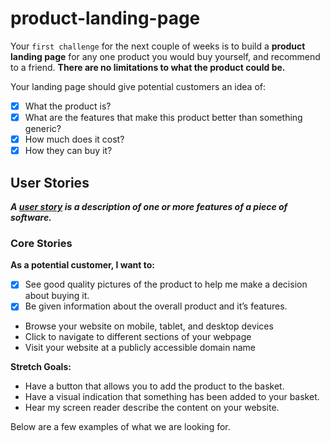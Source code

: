 # product-landing-page

Your `first challenge` for the next couple of weeks is to build a **product landing page** for any one product you would buy yourself, and recommend to a friend. **There are no limitations to what the product could be.**

Your landing page should give potential customers an idea of:

- [x] What the product is?
- [x] What are the features that make this product better than something generic?
- [x] How much does it cost?
- [x] How they can buy it?

## User Stories

***A [user story](https://www.visual-paradigm.com/guide/agile-software-development/what-is-user-story/) is a description of one or more features of a piece of software.***

### Core Stories

**As a potential customer, I want to:**

- [x] See good quality pictures of the product to help me make a decision about buying it.
- [x] Be given information about the overall product and it’s features.
- Browse your website on mobile, tablet, and desktop devices
- Click to navigate to different sections of your webpage
- Visit your website at a publicly accessible domain name

**Stretch Goals:**

- Have a button that allows you to add the product to the basket.
- Have a visual indication that something has been added to your basket.
- Hear my screen reader describe the content on your website.

Below are a few examples of what we are looking for.
